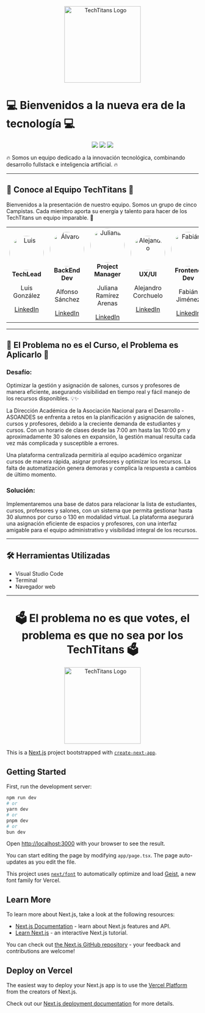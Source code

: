 <p align="center">
   <img src="https://i.postimg.cc/BvhBfyPR/Logo-Tech-Titans1.png" alt="TechTitans Logo" width="200" />
</p>

# 💻 Bienvenidos a la nueva era de la tecnología 💻

<p align="center">
  <img src="https://img.shields.io/badge/Misión-Innovar%20%7C%20Transformar%20%7C%20Potenciar-blueviolet" />
  <img src="https://img.shields.io/badge/Especialidad-informational" />
  <img src="https://img.shields.io/badge/-TechTitans-green" />
</p>

🔥 Somos un equipo dedicado a la innovación tecnológica, combinando desarrollo fullstack e inteligencia artificial. 🔥

---

## 🤖 Conoce al Equipo TechTitans 🤖
Bienvenidos a la presentación de nuestro equipo. Somos un grupo de cinco Campistas. Cada miembro aporta su energía y talento para hacer de los TechTitans un equipo imparable. 🚀

<table align="center">
  <tr>
    <td align="center">
      <img src="https://i.postimg.cc/59Xnbx3g/Luis-SF.png" alt="Luis" width="90" height="90" style="border-radius: 50%;" /><br>
      <b>TechLead</b><br>
      <p>Luis González</p>
      <a href="https://www.linkedin.com/in/luis-andres-gonzalez-corzo-354498238/">LinkedIn</a>
    </td>
    <td align="center">
      <img src="https://i.postimg.cc/kDrVdNy0/Alvaro-SF.png" alt="Álvaro" width="90" height="90" style="border-radius: 50%;" /><br>
      <b>BackEnd Dev</b><br>
      <p>Alfonso Sánchez</p>
      <a href="https://www.linkedin.com/in/alfonso-sanchez-92a24130b/">LinkedIn</a>
    </td>
    <td align="center">
      <img src="https://i.postimg.cc/P50s0W6w/Disen-o-sin-ti-tulo-13.png" alt="Juliana" width="90" height="90" style="border-radius: 50%;" /><br>
      <b>Project Manager</b><br>
      <p>Juliana Ramírez Arenas</p>
      <a href="https://www.linkedin.com/in/julianaramirezarenas/">LinkedIn</a>
    </td>
    <td align="center">
      <img src="https://i.postimg.cc/K82NPtyp/foto-Alejo-sf.png" alt="Alejandro" width="90" height="90" style="border-radius: 50%;" /><br>
      <b>UX/UI</b><br>
      <p>Alejandro Corchuelo</p>
      <a href="https://www.linkedin.com/in/alejandro-corchuelo/">LinkedIn</a>
    </td>
    <td align="center">
      <img src="https://i.postimg.cc/kgvyfDJJ/fabian-SF.png" alt="Fabián" width="90" height="90" style="border-radius: 50%;" /><br>
      <b>Frontend Dev</b><br>
      <p>Fabián Jiménez</p>
      <a href="https://www.linkedin.com/in/edgar-jimenez-a929152a8/">LinkedIn</a>
    </td>
  </tr>
</table>

---

## 🎯 El Problema no es el Curso, el Problema es Aplicarlo 🚀
### Desafío:
Optimizar la gestión y asignación de salones, cursos y profesores de manera eficiente, asegurando visibilidad en tiempo real y fácil manejo de los recursos disponibles. 💡✨

La Dirección Académica de la Asociación Nacional para el Desarrollo - ASOANDES se enfrenta a retos en la planificación y asignación de salones, cursos y profesores, debido a la creciente demanda de estudiantes y cursos. Con un horario de clases desde las 7:00 am hasta las 10:00 pm y aproximadamente 30 salones en expansión, la gestión manual resulta cada vez más complicada y susceptible a errores. 

Una plataforma centralizada permitiría al equipo académico organizar cursos de manera rápida, asignar profesores y optimizar los recursos. La falta de automatización genera demoras y complica la respuesta a cambios de último momento.

### Solución:
Implementaremos una base de datos para relacionar la lista de estudiantes, cursos, profesores y salones, con un sistema que permita gestionar hasta 30 alumnos por curso o 130 en modalidad virtual. La plataforma asegurará una asignación eficiente de espacios y profesores, con una interfaz amigable para el equipo administrativo y visibilidad integral de los recursos.

---

## 🛠️ Herramientas Utilizadas
- Visual Studio Code
- Terminal
- Navegador web

---

<h1 align="center">🗳️ El problema no es que votes, el problema es que no sea por los TechTitans 🗳️</h1>


<p align="center">
  <img src="https://i.postimg.cc/BvhBfyPR/Logo-Tech-Titans1.png" alt="TechTitans Logo" width="200" />
</p>


This is a [Next.js](https://nextjs.org) project bootstrapped with [`create-next-app`](https://nextjs.org/docs/app/api-reference/cli/create-next-app).

## Getting Started

First, run the development server:

```bash
npm run dev
# or
yarn dev
# or
pnpm dev
# or
bun dev
```

Open [http://localhost:3000](http://localhost:3000) with your browser to see the result.

You can start editing the page by modifying `app/page.tsx`. The page auto-updates as you edit the file.

This project uses [`next/font`](https://nextjs.org/docs/app/building-your-application/optimizing/fonts) to automatically optimize and load [Geist](https://vercel.com/font), a new font family for Vercel.

## Learn More

To learn more about Next.js, take a look at the following resources:

- [Next.js Documentation](https://nextjs.org/docs) - learn about Next.js features and API.
- [Learn Next.js](https://nextjs.org/learn) - an interactive Next.js tutorial.

You can check out [the Next.js GitHub repository](https://github.com/vercel/next.js) - your feedback and contributions are welcome!

## Deploy on Vercel

The easiest way to deploy your Next.js app is to use the [Vercel Platform](https://vercel.com/new?utm_medium=default-template&filter=next.js&utm_source=create-next-app&utm_campaign=create-next-app-readme) from the creators of Next.js.

Check out our [Next.js deployment documentation](https://nextjs.org/docs/app/building-your-application/deploying) for more details.
